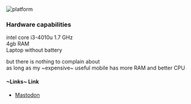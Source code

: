 ![platform](https://img.shields.io/badge/debian-xfce4-C8063B?style=plastic&logo=debian)

### Hardware capabilities

intel core i3-4010u 1.7 GHz \
4gb RAM \
Laptop without battery 

but there is nothing to complain about \
as long as my ~expensive~ useful mobile has more RAM and better CPU


#### ~Links~ Link

- [Mastodon](https://tech.lgbt/@wiltRainbow)
